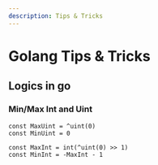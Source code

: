 ```yaml
---
description: Tips & Tricks
---
```


# Golang Tips & Tricks

## Logics in go

### Min/Max Int and Uint

```text
const MaxUint = ^uint(0)
const MinUint = 0

const MaxInt = int(^uint(0) >> 1)
const MinInt = -MaxInt - 1
```

